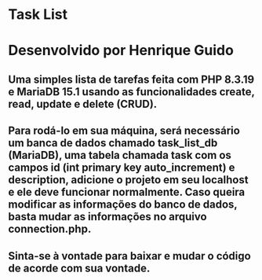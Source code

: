 # Task List

# Desenvolvido por Henrique Guido

## Uma simples lista de tarefas feita com PHP 8.3.19 e MariaDB 15.1 usando as funcionalidades create, read, update e delete (CRUD). 

## Para rodá-lo em sua máquina, será necessário um banca de dados chamado task_list_db (MariaDB), uma tabela chamada task com os campos id (int primary key auto_increment) e description, adicione o projeto em seu localhost e ele deve funcionar normalmente. Caso queira modificar as informações do banco de dados, basta mudar as informações no arquivo connection.php.

## Sinta-se à vontade para baixar e mudar o código de acorde com sua vontade.
